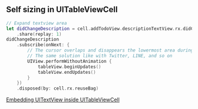 ## Self sizing in UITableViewCell

```swift
// Expand textview area
let didChangeDescription = cell.addTodoView.descriptionTextView.rx.didChange.asObservable()
    .share(replay: 1)
didChangeDescription
    .subscribe(onNext: {
        // The cursor overlaps and disappears the lowermost area during animations of expanding text area
        // The same solution like with Twitter, LINE, and so on
        UIView.performWithoutAnimation {
            tableView.beginUpdates()
            tableView.endUpdates()
        }
    })
    .disposed(by: cell.rx.reuseBag)
```

[Embedding UITextView inside UITableViewCell](https://medium.com/@georgetsifrikas/embedding-uitextview-inside-uitableviewcell-9a28794daf01)
